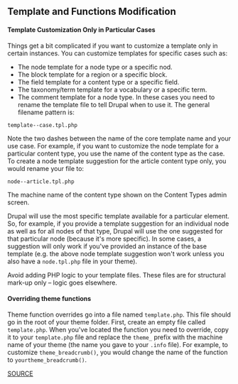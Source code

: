 ## Template and Functions Modification 

#### Template Customization Only in Particular Cases
Things get a bit complicated if you want to customize a template only in certain instances. You can customize templates for specific cases such as:
* The node template for a node type or a specific nod.
* The block template for a region or a specific block.
* The field template for a content type or a specific field.
* The taxonomy/term template for a vocabulary or a specific term.
* The comment template for a node type.
In these cases you need to rename the template file to tell Drupal when to use it. The general filename pattern is:
```
template--case.tpl.php
```
Note the two dashes between the name of the core template name and your use case. For example, if you want to customize the node template for a particular content type, you use the name of the content type as the case. To create a node template suggestion for the article content type only, you would rename your file to:
```
node--article.tpl.php
```
The machine name of the content type shown on the Content Types admin screen.

Drupal will use the most specific template available for a particular element. So, for example, if you provide a template suggestion for an individual node as well as for all nodes of that type, Drupal will use the one suggested for that particular node (because it's more specific). In some cases, a suggestion will only work if you've provided an instance of the base template (e.g. the above node template suggestion won't work unless you also have a `node.tpl.php` file in your theme).

Avoid adding PHP logic to your template files. These files are for structural mark-up only – logic goes elsewhere.

#### Overriding theme functions
Theme function overrides go into a file named `template.php`. This file should go in the root of your theme folder. First, create an empty file called `template.php`. When you've located the function you need to override, copy it to your `template.php` file and replace the `theme_` prefix with the machine name of your theme (the name you gave to your `.info` file). For example, to customize `theme_breadcrumb()`, you would change the name of the function to `yourtheme_breadcrumb()`.

[SOURCE](http://www.apaddedcell.com/change-html-output-drupal-7)
